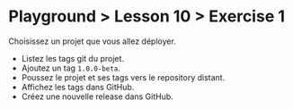 # Playground > Lesson 10 > Exercise 1

Choisissez un projet que vous allez déployer.

- Listez les tags git du projet.
- Ajoutez un tag `1.0.0-beta`.
- Poussez le projet et ses tags vers le repository distant.
- Affichez les tags dans GitHub.
- Créez une nouvelle release dans GitHub.
